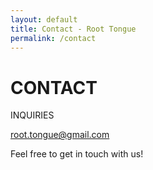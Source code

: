 ```yaml
---
layout: default
title: Contact - Root Tongue
permalink: /contact
---
```

# CONTACT

INQUIRIES

root.tongue@gmail.com

Feel free to get in touch with us!

